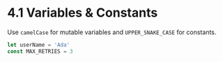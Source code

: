 # 4.1 Variables & Constants
Use `camelCase` for mutable variables and `UPPER_SNAKE_CASE` for constants.

```js
let userName = 'Ada'
const MAX_RETRIES = 3
```

